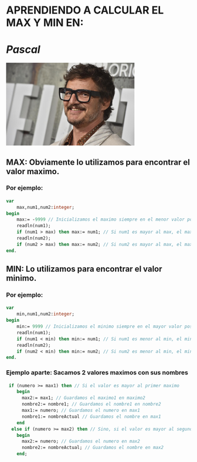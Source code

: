 # **APRENDIENDO A CALCULAR EL MAX Y MIN EN:**
# *Pascal*
<img src='./data/pascal.png' width='350' height='225'>

## MAX: Obviamente lo utilizamos para encontrar el valor maximo.
### Por ejemplo:
````pascal
var
    max,num1,num2:integer;
begin
    max:= -9999 // Inicializamos el maximo siempre en el menor valor posible.
    readln(num1);
    if (num1 > max) then max:= num1; // Si num1 es mayor al max, el max es num1
    readln(num2);
    if (num2 > max) then max:= num2; // Si num2 es mayor al max, el max es num2
end.
````

## MIN: Lo utilizamos para encontrar el valor minimo.
### Por ejemplo:
````pascal
var
    min,num1,num2:integer;
begin
    min:= 9999 // Inicializamos el minimo siempre en el mayor valor posible.
    readln(num1);
    if (num1 < min) then min:= num1; // Si num1 es menor al min, el min es num1
    readln(num2);
    if (num2 < min) then min:= num2; // Si num2 es menor al min, el min es num2
end.
````

### Ejemplo aparte: Sacamos 2 valores maximos con sus nombres
````pascal
 if (numero >= max1) then // Si el valor es mayor al primer maximo
    begin
      max2:= max1; // Guardamos el maximo1 en maximo2
      nombre2:= nombre1; // Guardamos el nombre1 en nombre2
      max1:= numero; // Guardamos el numero en max1
      nombre1:= nombreActual // Guardamos el nombre en max1
    end
  else if (numero >= max2) then // Sino, si el valor es mayor al segundo maximo
    begin
      max2:= numero; // Guardamos el numero en max2
      nombre2:= nombreActual; // Guardamos el nombre en max2
    end; 
````